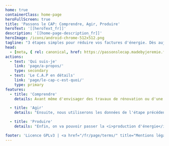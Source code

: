 ```yaml
---
home: true
containerClass: home-page
heroFullScreen: true
title: 'Passons le CAP: Comprendre, Agir, Produire'
heroText: '[[heroText_fr]]'
description: '[[home-page-description_fr]]'
heroImage: /icons/android-chrome-512x512.png
tagline: "3 étapes simples pour réduire vos factures d'énergie. Dès aujourd'hui"
head:
  - [meta, { rel: canonical, href: https://passonslecap.madebyjeremie.fr/ }]
actions:
  - text: 'Qui suis-je'
    link: 'page/a-propos/'
    type: secondary
  - text: 'Le C.A.P en détails'
    link: 'page/le-cap-c-est-quoi/'
    type: primary
features:
  - title: 'Comprendre'
    details: Avant même d'envisager des travaux de rénovation ou d'une installation solaire, aussi bien photovoltaïque ou thermique, il faut <i>Comprendre</i> ce que vous consommez tout le long de l'année.

  - title: 'Agir'
    details: "Ensuite, nous utiliserons les données de l'étape précédente pour <i>choisir les petits investissements</i> : changer les ampoules en LED, arrêter les appareils en veille, etc."

  - title: 'Produire'
    details: "Enfin, on va pouvoir passer la <i>production d'énergie</i> selon votre consommation déjà bien optimisée. Avec moins 600 euros, on peut démarrer la production photovoltaïque et produire jusqu'à 500kWh par an ou 100 euros par an."

footer: 'Licence GPLv3 | <a href="/fr/page/terms/" title="Mentions légales">Mentions légales</a>'
---
```

